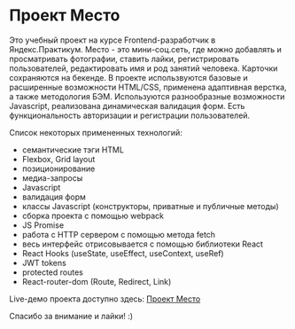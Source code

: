 # Проект Место

Это учебный проект на курсе Frontend-разработчик в Яндекс.Практикум. Место - это мини-соц.сеть, где можно добавлять и просматривать фотографии, ставить лайки, регистрировать пользователей, редактировать имя и род занятий человека. Карточки сохраняются на бекенде. В проекте использвуются базовые и расширенные возможности HTML/CSS, применена адаптивная верстка, а также методология БЭМ. Используются разнообразные возможности Javascript, реализована динамическая валидация форм. Есть функциональность авторизации и регистрации пользователей.

Список некоторых примененных технологий:
* семантические тэги HTML
* Flexbox, Grid layout
* позиционирование
* медиа-запросы
* Javascript
* валидация форм
* классы Javascript (конструкторы, приватные и публичные методы)
* сборка проекта с помощью webpack
* JS Promise
* работа с HTTP сервером с помощью метода fetch
* весь интерфейс отрисовывается с помощью библиотеки React
* React Hooks (useState, useEffect, useContext, useRef)
* JWT tokens
* protected routes
* React-router-dom (Route, Redirect, Link)

Live-демо проекта доступно здесь: [Проект Место](https://mesto.schapov.dev)

Спасибо за внимание и лайки! :)
